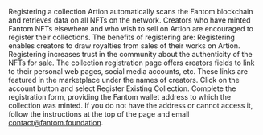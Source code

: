 Registering a collection
Artion automatically scans the Fantom blockchain and retrieves data on all NFTs on the network. Creators who have minted Fantom NFTs elsewhere and who wish to sell on Artion are encouraged to register their collections.
The benefits of registering are:
Registering enables creators to draw royalties from sales of their works on Artion. 
Registering increases trust in the community about the authenticity of the NFTs for sale. 
The collection registration page offers creators fields to link to their personal web pages, social media accounts, etc. These links are featured in the marketplace under the names of creators.
Click on the account button and select Register Existing Collection.
Complete the registration form, providing the Fantom wallet address to which the collection was minted. If you do not have the address or cannot access it, follow the instructions at the top of the page and email contact@fantom.foundation.